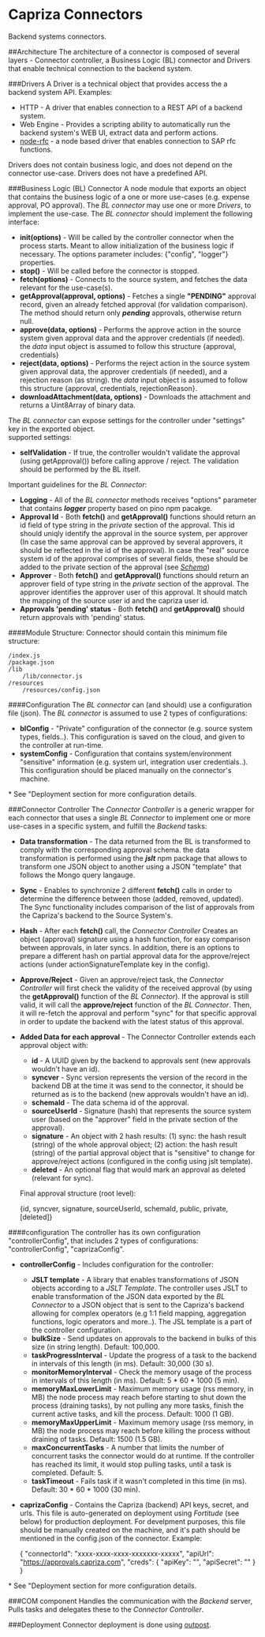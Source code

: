 # Capriza Connectors
Backend systems connectors.

##Architecture
The architecture of a connector is composed of several layers - Connector controller, a Business Logic (BL) connector and Drivers that enable technical connection to the backend system.

###Drivers
A Driver is a technical object that provides access the a backend system API.
Examples:

* HTTP - A driver that enables connection to a REST API of a backend system.
* Web Engine - Provides a scripting ability to automatically run the backend system's WEB UI, extract data and perform actions.
* [node-rfc](https://github.com/SAP/node-rfc) - a node based driver that enables connection to SAP rfc functions.

Drivers does not contain business logic, and does not depend on the connector use-case.
Drivers does not have a predefined API.

###Business Logic (BL) Connector
A node module that exports an object that contains the business logic of a one or more use-cases (e.g. expense approval, PO approval).
The *BL connector* may use one or more *Drivers*, to implement the use-case.
The *BL connector* should implement the following interface:

* **init(options)** - Will be called by the controller connector when the process starts. Meant to allow initialization of the business logic if necessary. The options parameter includes: {"config", "logger"} properties. 
* **stop()** - Will be called before the connector is stopped.
* **fetch(options)** - Connects to the source system, and fetches the data relevant for the use-case(s).
* **getApproval(approval, options)** - Fetches a single **"PENDING"** approval record, given an already fetched approval (for validation comparison). The method should return only ***pending*** approvals, otherwise return null.
* **approve(data, options)** - Performs the approve action in the source system given approval data and the approver credentials (if needed). the *data* input object is assumed to follow this structure {approval, credentials}
* **reject(data, options)** - Performs the reject action in the source system given approval data, the approver credentials (if needed), and a rejection reason (as string). the *data* input object is assumed to follow this structure {approval, credentials, rejectionReason}.
* **downloadAttachment(data, options)** - Downloads the attachment and returns a Uint8Array of binary data.

The *BL connector* can expose settings for the controller under "settings" key in the exported object.   
supported settings:  
* **selfValidation** - If true, the controller wouldn't validate the approval (using getApproval()) before calling approve / reject. The validation should be performed by the BL itself.

Important guidelines for the *BL Connector*:

* **Logging** - All of the *BL connector* methods receives "options" parameter that contains ***logger*** property based on pino npm pacakge. 
* **Approval Id** - Both **fetch()** and **getApproval()** functions should return an id field of type string in the *private* section of the approval. This id should uniqly identify the approval in the source system, per approver (In case the same approval can be approved by several approvers, it should be reflected in the id of the approval). In case the "real" source system id of the approval comprises of several fields, these should be added to the private section of the approval (see [*Schema*](https://caprizaportfolio.assembla.com/spaces/capriza-ng/git-7/source))
* **Approver** - Both **fetch()** and **getApproval()** functions should return an approver field of type string in the *private* section of the approval. The approver identifies the approver user of this approval. It should match the mapping of the source user id and the capriza user id.
* **Approvals 'pending' status** - Both **fetch()** and **getApproval()** should return approvals with 'pending' status.

####Module Structure:
Connector should contain this minimum file structure:

  
    /index.js  
    /package.json  
    /lib  
        /lib/connector.js  
    /resources  
        /resources/config.json 

####Configuration
The *BL connector* can (and should) use a configuration file (json). The *BL connector* is assumed to use 2 types of configurations:
* **blConfig** - "Private" configuration of the connector (e.g. source system types, fields..). This configuration is saved on the cloud, and given to the controller at run-time.
* **systemConfig** - Configuration that contains system/environment "sensitive" information (e.g. system url, integration user credentials..). This configuration should be placed manually on the connector's machine.
     
\* See "Deployment section for more configuration details. 
    

###Connector Controller
The *Connector Controller* is a generic wrapper for each connector that uses a single *BL Connector* to implement one or more use-cases in a specific system, and fulfill the *Backend* tasks:

* **Data transformation** - The data returned from the BL is transformed to comply with the corresponding approval schema. the data transformation is performed using the ***jslt*** npm package that allows to transform one JSON object to another using a JSON "template" that follows the Mongo query langauge. 
* **Sync** - Enables to synchronize 2 different **fetch()** calls in order to determine the difference between those (added, removed, updated). The Sync functionality includes comparison of the list of approvals from the Capriza's backend to the Source System's.
* **Hash** - After each **fetch()** call, the *Connector Controller* Creates an object (approval) signature using a hash function, for easy comparison between approvals, in later syncs. In addition, there is an options to prepare a different hash on partial approval data for the approve/reject actions (under actionSignatureTemplate key in the config).
* **Approve/Reject** - Given an approve/reject task, the *Connector Controller* will first check the validity of the received approval (by using the **getApproval()** function of the *BL Connector*). If the approval is still valid, it will call the **approve/reject** function of the *BL Connector*. Then, it will re-fetch the approval and perform "sync" for that specific approval in order to update the backend with the latest status of this approval.
* **Added Data for each approval** - The Connector Controller extends each approval object with:
    * **id** - A UUID given by the backend to approvals sent (new approvals wouldn't have an id).
    * **syncver** - Sync version represents the version of the record in the backend DB at the time it was send to the connector, it should be returned as is to the backend (new approvals wouldn't have an id).
    * **schemaId** - The data schema id of the approval.
    * **sourceUserId** - Signature (hash) that represents the source system user (based on the "approver" field in the private section of the approval).
    * **signature** - An object with 2 hash results: (1) sync: the hash result (string) of the whole approval object; (2) action: the hash result (string) of the partial approval object that is "sensitive" to change for approve/reject actions (configured in the config using jslt template).
    * **deleted** - An optional flag that would mark an approval as deleted (relevant for sync).


   Final approval structure (root level):
   
    {id, syncver, signature, sourceUserId, schemaId, public, private, [deleted]}
        
####configuration
The controller has its own configuration "controllerConfig", that includes 2 types of configurations: "controllerConfig", "caprizaConfig".
* **controllerConfig** - Includes configuration for the controller:
    * **JSLT template** - A library that enables transformations of JSON objects according to a *JSLT Template*. The controller uses JSLT to enable transformation of the JSON data exported by the *BL Connector* to a JSON object that is sent to the Capriza's
                          backend allowing for complex operators (e.g 1:1 field mapping, aggregation functions, logic operators and more..).
                          The JSL template is a part of the controller configuration.  
    * **bulkSize** - Send updates on approvals to the backend in bulks of this size (in string length). Default: 100,000.
    * **taskProgressInterval** - Update the progress of a task to the backend in intervals of this length (in ms). Default: 30,000 (30 s).
    * **monitorMemoryInterval** - Check the memory usage of the process in intervals of this length (in ms). Default: 5 * 60 * 1000 (5 min).
    * **memoryMaxLowerLimit** - Maximum memory usage (rss memory, in MB) the node process may reach before starting to shut down the process (draining tasks), by not pulling any more tasks, finish the current active tasks, and kill the process. Default: 1000 (1 GB). 
    * **memoryMaxUpperLimit** - Maximum memory usage (rss memory, in MB) the node process may reach before killing the process without draining of tasks. Default: 1500 (1.5 GB).
    * **maxConcurrentTasks** - A number that limits the number of concurrent tasks the connector would do at runtime. If the controller has reached its limit, it would stop pulling tasks, until a task is completed. Default: 5.
    * **taskTimeout** - Fails task if it wasn't completed in this time (in ms). Default: 30 * 60 * 1000 (30 min).

* **caprizaConfig** - Contains the Capriza (backend) API keys, secret, and urls. This file is auto-generated on deployment using *Fortitude* (see below) for production deployment. For develpment purposes, this file should be manually created on the machine, and it's path should be mentioned in the config.json of the connector.
Example:


    {
        "connectorId": "xxxx-xxxx-xxxx-xxxxxxx-xxxxx",
        "apiUrl": "https://approvals.capriza.com",
        "creds": {
            "apiKey":       "<Environment API key>",
            "apiSecret":    "<Environment API secret>"
        }
    }
       

\* See "Deployment section for more configuration details.

###COM component
Handles the communication with the *Backend* server, Pulls tasks and delegates these to the *Connector Controller*.

###Deployment
Connector deployment is done using [outpost](https://www.npmjs.com/package/outpost). 
              